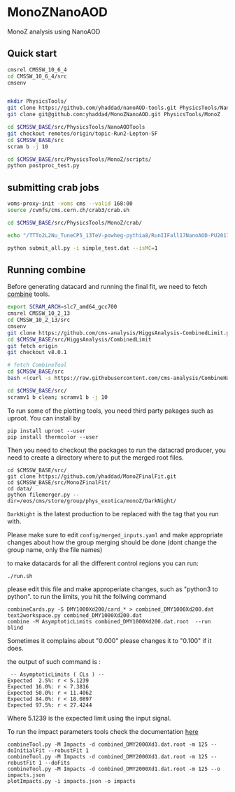# MonoZNanoAOD
MonoZ analysis using NanoAOD


## Quick start

```bash
cmsrel CMSSW_10_6_4
cd CMSSW_10_6_4/src
cmsenv


mkdir PhysicsTools/
git clone https://github.com/yhaddad/nanoAOD-tools.git PhysicsTools/NanoAODTools
git clone git@github.com:yhaddad/MonoZNanoAOD.git PhysicsTools/MonoZ

cd $CMSSW_BASE/src/PhysicsTools/NanoAODTools
git checkout remotes/origin/topic-Run2-Lepton-SF
cd $CMSSW_BASE/src
scram b -j 10

cd $CMSSW_BASE/src/PhysicsTools/MonoZ/scripts/
python postproc_test.py
```

## submitting crab jobs

```bash
voms-proxy-init -voms cms --valid 168:00
source /cvmfs/cms.cern.ch/crab3/crab.sh

cd $CMSSW_BASE/src/PhysicsTools/MonoZ/crab/

echo "/TTTo2L2Nu_TuneCP5_13TeV-powheg-pythia8/RunIIFall17NanoAOD-PU2017_12Apr2018_94X_mc2017_realistic_v14-v1/NANOAODSIM" > simple_test.dat

python submit_all.py -i simple_test.dat --isMC=1
```

## Running combine

Before generating datacard and running the final fit, we need to fetch [combine](https://cms-analysis.github.io/HiggsAnalysis-CombinedLimit/part2/settinguptheanalysis/) tools.

```bash
export SCRAM_ARCH=slc7_amd64_gcc700
cmsrel CMSSW_10_2_13
cd CMSSW_10_2_13/src
cmsenv
git clone https://github.com/cms-analysis/HiggsAnalysis-CombinedLimit.git HiggsAnalysis/CombinedLimit
cd $CMSSW_BASE/src/HiggsAnalysis/CombinedLimit
git fetch origin
git checkout v8.0.1

# fetch CombineTool
cd $CMSSW_BASE/src
bash <(curl -s https://raw.githubusercontent.com/cms-analysis/CombineHarvester/master/CombineTools/scripts/sparse-checkout-https.sh)

cd $CMSSW_BASE/src/
scramv1 b clean; scramv1 b -j 10
```

To run some of the plotting tools, you need third party pakages such as uproot. You can install by 

```
pip install uproot --user
pip install thermcolor --user
```

Then you need to checkout the packages to run the datacrad producer, you need to create a directory where to put the merged root files.

```
cd $CMSSW_BASE/src/
git clone https://github.com/yhaddad/MonoZFinalFit.git
cd $CMSSW_BASE/src/MonoZFinalFit/
cd data/
python filemerger.py --dir=/eos/cms/store/group/phys_exotica/monoZ/DarkNight/
```

`DarkNight` is the latest production to be replaced with the tag that you run with. 

Please make sure to edit `config/merged_inputs.yaml` and make appropriate changes about how the group merging should be done (dont change the group name, only the file names)

to make datacards for all the different control regions you can run: 
```
./run.sh
```

please edit this file and make approperiate changes, such as "python3 to python".
to run the limits, you hit the follwing command

```
combineCards.py -S DMY1000Xd200/card_* > combined_DMY1000Xd200.dat
text2workspace.py combined_DMY1000Xd200.dat
combine -M AsymptoticLimits combined_DMY1000Xd200.dat.root  --run blind
```

Sometimes it complains about "0.000" please changes it to "0.100" if it does. 

the output of such command is :

```
 -- AsymptoticLimits ( CLs ) --
Expected  2.5%: r < 5.1239
Expected 16.0%: r < 7.3816
Expected 50.0%: r < 11.4062
Expected 84.0%: r < 18.0897
Expected 97.5%: r < 27.4244
```
Where 5.1239 is the expected limit using the input signal. 

To run the impact parameters tools check the documentation [here](https://cms-analysis.github.io/HiggsAnalysis-CombinedLimit/part3/nonstandard/#nuisance-parameter-impacts)

```
combineTool.py -M Impacts -d combined_DMY2000Xd1.dat.root -m 125 --doInitialFit --robustFit 1
combineTool.py -M Impacts -d combined_DMY2000Xd1.dat.root -m 125 --robustFit 1 --doFits
combineTool.py -M Impacts -d combined_DMY2000Xd1.dat.root -m 125 --o impacts.json
plotImpacts.py -i impacts.json -o impacts
```


